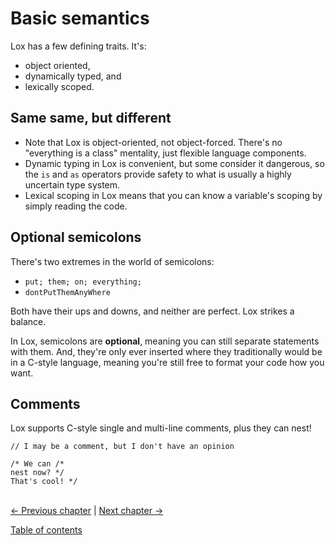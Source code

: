# Basic semantics
Lox has a few defining traits. It's:
- object oriented,
- dynamically typed, and
- lexically scoped.

## Same same, but different
- Note that Lox is object-oriented, not object-forced. There's no "everything is a class" mentality, just flexible language 
components.
- Dynamic typing in Lox is convenient, but some consider it dangerous, so the `is` and `as` operators provide safety to what is 
usually a highly uncertain type system.
- Lexical scoping in Lox means that you can know a variable's scoping by simply reading the code.

## Optional semicolons
There's two extremes in the world of semicolons:
- `put; them; on; everything;`
- `dontPutThemAnyWhere`

Both have their ups and downs, and neither are perfect. Lox strikes a balance.

In Lox, semicolons are **optional**, meaning you can still separate statements with them. And, they're only ever inserted where
they traditionally would be in a C-style language, meaning you're still free to format your code how you want.

## Comments
Lox supports C-style single and multi-line comments, plus they can nest!
```
// I may be a comment, but I don't have an opinion

/* We can /*
nest now? */
That's cool! */
```

\
[<- Previous chapter](./02-overview.md) | [Next chapter ->](./04-data.md)

[Table of contents](./00-contents.md)
